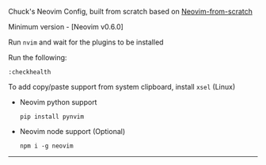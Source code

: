 Chuck's Neovim Config, built from scratch based on [Neovim-from-scratch](https://github.com/LunarVim/Neovim-from-scratch)

Minimum version - [Neovim v0.6.0]

Run `nvim` and wait for the plugins to be installed 

Run the following:

```
:checkhealth
```

To add copy/paste support from system clipboard, install `xsel` (Linux)

- Neovim python support

  ```
  pip install pynvim
  ```

- Neovim node support (Optional)

  ```
  npm i -g neovim
  ```
---


